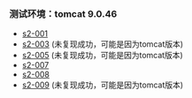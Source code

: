 ### 测试环境：tomcat 9.0.46
- [s2-001](https://github.com/y0lo-0924/java-security/tree/main/Struts02/Struts2-Vuln-Demo/s2-001)
- [s2-003](https://github.com/y0lo-0924/java-security/tree/main/Struts02/Struts2-Vuln-Demo/s2-003) (未复现成功，可能是因为tomcat版本)
- [s2-005](https://github.com/y0lo-0924/java-security/tree/main/Struts02/Struts2-Vuln-Demo/s2-005) (未复现成功，可能是因为tomcat版本)
- [s2-007](https://github.com/y0lo-0924/java-security/tree/main/Struts02/Struts2-Vuln-Demo/s2-007)
- [s2-008](https://github.com/y0lo-0924/java-security/tree/main/Struts02/Struts2-Vuln-Demo/s2-008)
- [s2-009](https://github.com/y0lo-0924/java-security/tree/main/Struts02/Struts2-Vuln-Demo/s2-009) (未复现成功，可能是因为tomcat版本)
